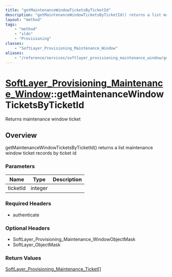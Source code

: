 ```yaml
---
title: "getMaintenanceWindowTicketsByTicketId"
description: "getMaintenanceWindowTicketsByTicketId() returns a list maintenance window ticket records by ticket id"
layout: "method"
tags:
    - "method"
    - "sldn"
    - "Provisioning"
classes:
    - "SoftLayer_Provisioning_Maintenance_Window"
aliases:
    - "/reference/services/softlayer_provisioning_maintenance_window/getMaintenanceWindowTicketsByTicketId"
---
```

# [SoftLayer_Provisioning_Maintenance_Window](/reference/services/SoftLayer_Provisioning_Maintenance_Window)::getMaintenanceWindowTicketsByTicketId

Returns maintenance window ticket


## Overview 
getMaintenanceWindowTicketsByTicketId() returns a list maintenance window ticket records by ticket id 

### Parameters 
|Name | Type | Description |
| --- | --- | --- |
|ticketId| integer| |


### Required Headers
* authenticate

### Optional Headers
* SoftLayer_Provisioning_Maintenance_WindowObjectMask
* SoftLayer_ObjectMask

### Return Values
<a href='/reference/datatypes/SoftLayer_Provisioning_Maintenance_Ticket'>SoftLayer_Provisioning_Maintenance_Ticket[] </a>

